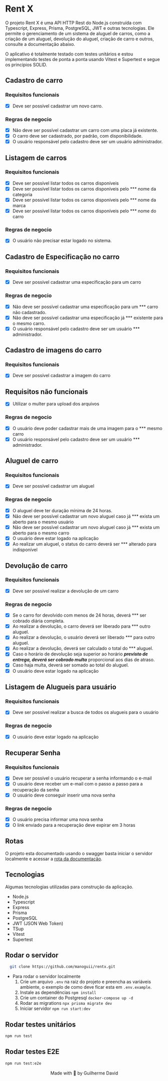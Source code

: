 # Rent X

O projeto Rent X é uma API HTTP Rest do Node.js construída com Typescript, Express, Prisma, PostgreSQL, JWT e outras tecnologias. Ele permite o gerenciamento de um sistema de aluguel de carros, como a criação de um aluguel, devolução do aluguel, criação de carro e outros, consulte a documentação abaixo.

O aplicativo é totalmente testado com testes unitários e estou implementando testes de ponta a ponta usando Vitest e Supertest e segue os princípios SOLID.

## Cadastro de carro

### Requisitos funcionais

- [x] Deve ser possível cadastrar um novo carro.

### Regras de negocio

- [x] Não deve ser possível cadastrar um carro com uma placa já existente.
- [x] O carro deve ser cadastrado, por padrão, com disponibilidade.
- [x] O usuário responsável pelo cadastro deve ser um usuário administrador.

## Listagem de carros

### Requisitos funcionais

- [x] Deve ser possível listar todos os carros disponíveis
- [x] Deve ser possível listar todos os carros disponíveis pelo *** nome da categoria
- [x] Deve ser possível listar todos os carros disponíveis pelo *** nome da marca
- [x] Deve ser possível listar todos os carros disponíveis pelo *** nome do carro

### Regras de negocio

- [x] O usuário não precisar estar logado no sistema.

## Cadastro de Especificação no carro

### Requisitos funcionais

- [x] Deve ser possível cadastrar uma especificação para um carro

### Regras de negocio

- [x] Não deve ser possível cadastrar uma especificação para um *** carro não cadastrado.
- [x] Não deve ser possível cadastrar uma especificação já *** existente para o mesmo carro.
- [x] O usuário responsável pelo cadastro deve ser um usuário *** administrador.

## Cadastro de imagens do carro

### Requisitos funcionais

- [x] Deve ser possível cadastrar a imagem do carro

## Requisitos não funcionais

- [x] Utilizar o multer para upload dos arquivos

### Regras de negocio

- [x] O usuário deve poder cadastrar mais de uma imagem para o *** mesmo carro
- [x] O usuário responsável pelo cadastro deve ser um usuário *** administrador.

## Aluguel de carro

### Requisitos funcionais

- [x] Deve ser possível cadastrar um aluguel

### Regras de negocio

- [x] O aluguel deve ter duração mínima de 24 horas.
- [x] Não deve ser possível cadastrar um novo aluguel caso já *** exista um aberto para o mesmo usuário
- [x] Não deve ser possível cadastrar um novo aluguel caso já *** exista um aberto para o mesmo carro
- [x] O usuário deve estar logado na aplicação
- [x] Ao realizar um aluguel, o status do carro deverá ser *** alterado para indisponível

## Devolução de carro

### Requisitos funcionais

- [x] Deve ser possível realizar a devolução de um carro

### Regras de negocio

- [x] Se o carro for devolvido com menos de 24 horas, deverá *** ser cobrado diária completa.
- [x] Ao realizar a devolução, o carro deverá ser liberado para *** outro aluguel.
- [x] Ao realizar a devolução, o usuário deverá ser liberado *** para outro aluguel.
- [x] Ao realizar a devolução, deverá ser calculado o total do *** aluguel.
- [x] Caso o horário de devolução seja superior ao horário ***previsto de entrega, deverá ser cobrado multa*** proporcional aos dias de atraso.
- [x] Caso haja multa, deverá ser somado ao total do aluguel.
- [x] O usuário deve estar logado na aplicação

## Listagem de Alugueis para usuário

### Requisitos funcionais

- [x] Deve ser possível realizar a busca de todos os alugueis para o usuário

### Regras de negocio

- [x] O usuário deve estar logado na aplicação

## Recuperar Senha

### Requisitos funcionais

- [x] Deve ser possível o usuário recuperar a senha informando o e-mail
- [x] O usuário deve receber um e-mail com o passo a passo para a recuperação da senha
- [x] O usuário deve conseguir inserir uma nova senha

### Regras de negocio

- [x] O usuário precisa informar uma nova senha
- [x] O link enviado para a recuperação deve expirar em 3 horas

## Rotas

O projeto esta documentado usando o swagger basta iniciar o servidor localmente e acessar a [rota da documentação](http://localhost:3333/api-docs).

## Tecnologias

Algumas tecnologias utilizadas para construção da aplicação.

- Node.js
- Typescript
- Express
- Prisma
- PostgreSQL
- JWT (JSON Web Token)
- TSup
- Vitest
- Supertest

## Rodar o servidor

```sh title="Clone o repositório"
  git clone https://github.com/manoguii/rentx.git
```

- Para rodar o servidor localmente
  1. Crie um arquivo ```.env``` na raiz do projeto e preencha as variáveis ambiente, o exemplo de como deve ficar esta em ```.env.example```.
  2. Instale as dependências ```npm install```
  3. Crie um container do Postgresql ```docker-compose up -d```
  4. Rodar as migrations ```npx prisma migrate dev```
  5. Iniciar servidor ```npm run start:dev```

## Rodar testes unitários

```zsh
npm run test
```

## Rodar testes E2E

```zsh
npm run test:e2e
```

<center>Made with 💙 by Guilherme David</center>
